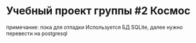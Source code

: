 # Учебный проект группы #2 Космос

примечание: пока для отладки Используется БД SQLite, далее нужно перевести на postgresql 
